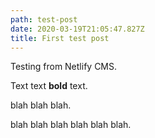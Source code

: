 ```yaml
---
path: test-post
date: 2020-03-19T21:05:47.827Z
title: First test post
---
```

Testing from Netlify CMS.

Text text **bold** text.

blah blah blah.

blah blah blah blah blah blah.